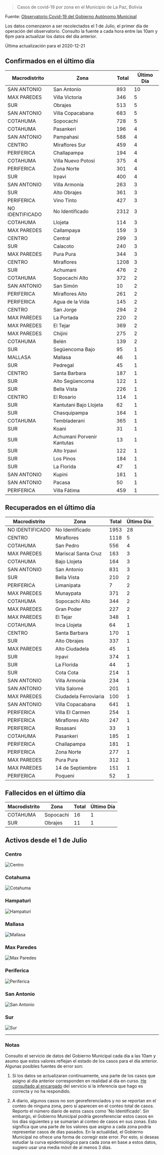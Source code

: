 > Casos de covid-19 por zona en el Municipio de La Paz, Bolivia

Fuente: [Observatorio Covid-19 del Gobierno Autónomo Municipal](http://observatoriocovid19.lapaz.bo/observatorio/index.php/datos-abiertos-covid)

Los datos comenzaron a ser recolectados el 1 de Julio, el primer día de operación del observatorio. Consulto la fuente a cada hora entre las 10am y 6pm para actualizar los datos del día anterior.

Última actualización para el 2020-12-21

## Confirmados en el último día

| Macrodistrito   | Zona                       |   Total |   Último Día |
|-----------------|----------------------------|---------|--------------|
| SAN ANTONIO     | San Antonio                |     893 |           10 |
| MAX PAREDES     | Villa Victoria             |     346 |            5 |
| SUR             | Obrajes                    |     513 |            5 |
| SAN ANTONIO     | Villa Copacabana           |     683 |            5 |
| COTAHUMA        | Sopocachi                  |     728 |            5 |
| COTAHUMA        | Pasankeri                  |     196 |            4 |
| SAN ANTONIO     | Pampahasi                  |     588 |            4 |
| CENTRO          | Miraflores Sur             |     459 |            4 |
| PERIFERICA      | Challapampa                |     194 |            4 |
| COTAHUMA        | Villa Nuevo Potosí         |     375 |            4 |
| PERIFERICA      | Zona Norte                 |     301 |            4 |
| SUR             | Irpavi                     |     400 |            4 |
| SAN ANTONIO     | Villa Armonía              |     263 |            3 |
| SUR             | Alto Obrajes               |     361 |            3 |
| PERIFERICA      | Vino Tinto                 |     427 |            3 |
| NO IDENTIFICADO | No Identificado            |    2312 |            3 |
| COTAHUMA        | Llojeta                    |     114 |            3 |
| MAX PAREDES     | Callampaya                 |     159 |            3 |
| CENTRO          | Central                    |     299 |            3 |
| SUR             | Calacoto                   |     240 |            3 |
| MAX PAREDES     | Pura Pura                  |     344 |            3 |
| CENTRO          | Miraflores                 |    1208 |            3 |
| SUR             | Achumani                   |     476 |            2 |
| COTAHUMA        | Sopocachi Alto             |     372 |            2 |
| SAN ANTONIO     | San Simón                  |      10 |            2 |
| PERIFERICA      | Miraflores Alto            |     261 |            2 |
| PERIFERICA      | Agua de la Vida            |     145 |            2 |
| CENTRO          | San Jorge                  |     294 |            2 |
| MAX PAREDES     | La Portada                 |     220 |            2 |
| MAX PAREDES     | El Tejar                   |     369 |            2 |
| MAX PAREDES     | Chijini                    |     275 |            2 |
| COTAHUMA        | Belén                      |     139 |            2 |
| SUR             | Següencoma Bajo            |      95 |            1 |
| MALLASA         | Mallasa                    |      46 |            1 |
| SUR             | Pedregal                   |      45 |            1 |
| CENTRO          | Santa Barbara              |     187 |            1 |
| SUR             | Alto Següencoma            |     122 |            1 |
| SUR             | Bella Vista                |     226 |            1 |
| CENTRO          | El Rosario                 |     114 |            1 |
| SUR             | Kantutani Bajo Llojeta     |      62 |            1 |
| SUR             | Chasquipampa               |     164 |            1 |
| COTAHUMA        | Tembladerani               |     365 |            1 |
| SUR             | Koani                      |      31 |            1 |
| SUR             | Achumani Porvenir Kantutas |      13 |            1 |
| SUR             | Alto Irpavi                |     122 |            1 |
| SUR             | Los Pinos                  |     184 |            1 |
| SUR             | La Florida                 |      47 |            1 |
| SAN ANTONIO     | Kupini                     |     161 |            1 |
| SAN ANTONIO     | Pacasa                     |      50 |            1 |
| PERIFERICA      | Villa Fátima               |     459 |            1 |

## Recuperados en el último día

| Macrodistrito   | Zona                  |   Total |   Último Día |
|-----------------|-----------------------|---------|--------------|
| NO IDENTIFICADO | No Identificado       |    1953 |           28 |
| CENTRO          | Miraflores            |    1118 |            5 |
| COTAHUMA        | San Pedro             |     556 |            4 |
| MAX PAREDES     | Mariscal Santa Cruz   |     163 |            3 |
| COTAHUMA        | Bajo Llojeta          |     164 |            3 |
| SAN ANTONIO     | San Antonio           |     831 |            3 |
| SUR             | Bella Vista           |     210 |            2 |
| PERIFERICA      | Limanipata            |       7 |            2 |
| MAX PAREDES     | Munaypata             |     371 |            2 |
| COTAHUMA        | Sopocachi Alto        |     344 |            2 |
| MAX PAREDES     | Gran Poder            |     227 |            2 |
| MAX PAREDES     | El Tejar              |     348 |            1 |
| COTAHUMA        | Inca Llojeta          |      64 |            1 |
| CENTRO          | Santa Barbara         |     170 |            1 |
| SUR             | Alto Obrajes          |     337 |            1 |
| MAX PAREDES     | Alto Ciudadela        |      45 |            1 |
| SUR             | Irpavi                |     374 |            1 |
| SUR             | La Florida            |      44 |            1 |
| SUR             | Cota Cota             |     214 |            1 |
| SAN ANTONIO     | Villa Armonía         |     234 |            1 |
| SAN ANTONIO     | Villa Salomé          |     201 |            1 |
| MAX PAREDES     | Ciudadela Ferroviaria |     100 |            1 |
| SAN ANTONIO     | Villa Copacabana      |     641 |            1 |
| PERIFERICA      | Villa El Carmen       |     254 |            1 |
| PERIFERICA      | Miraflores Alto       |     247 |            1 |
| PERIFERICA      | Rosasani              |      33 |            1 |
| COTAHUMA        | Pasankeri             |     185 |            1 |
| PERIFERICA      | Challapampa           |     181 |            1 |
| PERIFERICA      | Zona Norte            |     277 |            1 |
| MAX PAREDES     | Pura Pura             |     312 |            1 |
| MAX PAREDES     | 14 de Septiembre      |     151 |            1 |
| PERIFERICA      | Poqueni               |      52 |            1 |

## Fallecidos en el último día

| Macrodistrito   | Zona      |   Total |   Último Día |
|-----------------|-----------|---------|--------------|
| COTAHUMA        | Sopocachi |      16 |            1 |
| SUR             | Obrajes   |      11 |            1 |

## Activos desde el 1 de Julio

### Centro

![Centro](plots/activos_centro.png)

### Cotahuma

![Cotahuma](plots/activos_cotahuma.png)

### Hampaturi

![Hampaturi](plots/activos_hampaturi.png)

### Mallasa

![Mallasa](plots/activos_mallasa.png)

### Max Paredes

![Max Paredes](plots/activos_max_paredes.png)

### Periferica

![Periferica](plots/activos_periferica.png)

### San Antonio

![San Antonio](plots/activos_san_antonio.png)

### Sur

![Sur](plots/activos_sur.png)

---

### Notas

Consulto el servicio de datos del Gobierno Municipal cada día a las 10am y asumo que estos valores reflejan el estado de los casos para el día anterior. Algunas posibles fuentes de error son:

1. Si los datos se actualizaran contínuamente, una parte de los casos que asigno al día anterior corresponden en realidad al día en curso. [He consultado al encargado](https://twitter.com/mauforonda/status/1278727234765959168) del servicio si la inferencia que hago es correcta y no ha respondido.

2. A diario, algunos casos no son georeferenciados y no se reportan en el conteo de ninguna zona, pero sí aparecen en el conteo total de casos. Reporto el número diario de estos casos como 'No Identificado'.  Sin embargo, el Gobierno Municipal podría georeferenciar estos casos en los días siguientes y se sumarían al conteo de casos en sus zonas. Esto significa que una parte de los valores que asigno a cada zona podría representar casos de días pasados. En la actualidad, el Gobierno Municipal no ofrece una forma de corregir este error. Por esto, si deseas estudiar la curva epidemiológica para cada zona en base a estos datos, sugiero usar una media móvil de al menos 3 días.